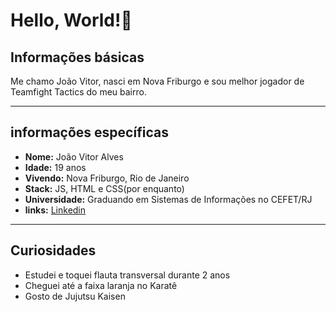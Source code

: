 #   Hello, World!👋
##  Informações básicas 
Me chamo João Vitor, nasci em Nova Friburgo e sou melhor jogador de Teamfight Tactics do meu bairro.
***

## informações específicas 
* **Nome:** João Vitor Alves
* **Idade:** 19 anos
* **Vivendo:** Nova Friburgo, Rio de Janeiro
* **Stack:** JS, HTML e CSS(por enquanto) 
* **Universidade:** Graduando em Sistemas de Informações no CEFET/RJ
* **links:**
[Linkedin](www.linkedin.com/in/joão-vitor-8778121a2)
***
## Curiosidades
* Estudei e toquei flauta transversal durante 2 anos
* Cheguei até a faixa laranja no Karatê 
* Gosto de Jujutsu Kaisen
 

